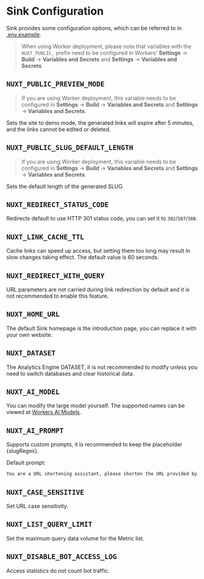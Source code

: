 # Sink Configuration

Sink provides some configuration options, which can be referred to in [.env.example](../.env.example).

> When using Worker deployment, please note that variables with the `NUXT_PUBLIC_` prefix need to be configured in Workers' **Settings** -> **Build** -> **Variables and Secrets** and **Settings** -> **Variables and Secrets**.

## `NUXT_PUBLIC_PREVIEW_MODE`

> If you are using Worker deployment, this variable needs to be configured in **Settings** -> **Build** -> **Variables and Secrets** and **Settings** -> **Variables and Secrets**.

Sets the site to demo mode, the generated links will expire after 5 minutes, and the links cannot be edited or deleted.

## `NUXT_PUBLIC_SLUG_DEFAULT_LENGTH`

> If you are using Worker deployment, this variable needs to be configured in **Settings** -> **Build** -> **Variables and Secrets** and **Settings** -> **Variables and Secrets**.

Sets the default length of the generated SLUG.

## `NUXT_REDIRECT_STATUS_CODE`

Redirects default to use HTTP 301 status code, you can set it to `302`/`307`/`308`.

## `NUXT_LINK_CACHE_TTL`

Cache links can speed up access, but setting them too long may result in slow changes taking effect. The default value is 60 seconds.

## `NUXT_REDIRECT_WITH_QUERY`

URL parameters are not carried during link redirection by default and it is not recommended to enable this feature.

## `NUXT_HOME_URL`

The default Sink homepage is the introduction page, you can replace it with your own website.

## `NUXT_DATASET`

The Analytics Engine DATASET, it is not recommended to modify unless you need to switch databases and clear historical data.

## `NUXT_AI_MODEL`

You can modify the large model yourself. The supported names can be viewed at [Workers AI Models](https://developers.cloudflare.com/workers-ai/models/#text-generation).

## `NUXT_AI_PROMPT`

Supports custom prompts, it is recommended to keep the placeholder {slugRegex}.

Default prompt:

```txt
You are a URL shortening assistant, please shorten the URL provided by the user into a SLUG. The SLUG information must come from the URL itself, do not make any assumptions. A SLUG is human-readable and should not exceed three words and can be validated using regular expressions {slugRegex} . Only the best one is returned, the format must be JSON reference {"slug": "example-slug"}
```

## `NUXT_CASE_SENSITIVE`

Set URL case sensitivity.

## `NUXT_LIST_QUERY_LIMIT`

Set the maximum query data volume for the Metric list.

## `NUXT_DISABLE_BOT_ACCESS_LOG`

Access statistics do not count bot traffic.
